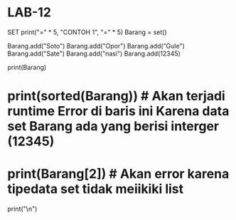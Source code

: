 # LAB-12
SET
print("=" * 5, "CONTOH 1", "=" * 5)
Barang = set()

Barang.add("Soto")
Barang.add("Opor")
Barang.add("Gule")
Barang.add("Sate")
Barang.add("nasi")
Barang.add(12345)

print(Barang)
# print(sorted(Barang)) # Akan terjadi runtime Error di baris ini Karena data set Barang ada yang berisi interger (12345)
# print(Barang[2]) # Akan error karena tipedata set tidak meiikiki list
print("\n")
